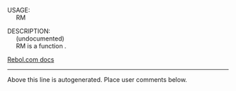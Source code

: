 USAGE:  
&nbsp;&nbsp;&nbsp;&nbsp;&nbsp;RM&nbsp;&nbsp;  
  
DESCRIPTION:  
&nbsp;&nbsp;&nbsp;&nbsp;&nbsp;(undocumented)  
&nbsp;&nbsp;&nbsp;&nbsp;&nbsp;RM&nbsp;is&nbsp;a&nbsp;function&nbsp;.  

[Rebol.com docs](http://www.rebol.com/r3/docs/functions/rm.html)
___
Above this line is autogenerated. Place user comments below.